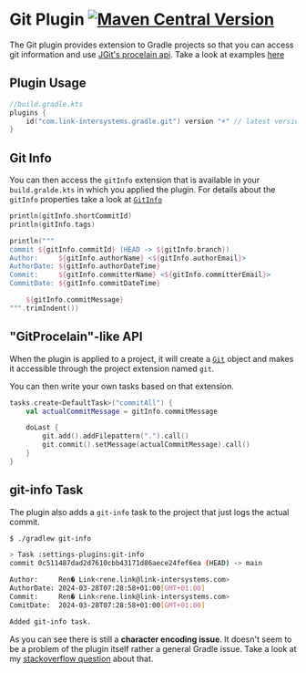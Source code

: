 # Git Plugin [![Maven Central Version](https://img.shields.io/maven-central/v/com.link-intersystems.gradle.git/com.link-intersystems.gradle.git.gradle.plugin)](https://mvnrepository.com/artifactCoordinates/com.link-intersystems.gradle.git)

The Git plugin provides extension to Gradle projects so that you can access git information
and use [JGit's procelain api](https://archive.eclipse.org/jgit/docs/jgit-3.2.0.201312181205-r/apidocs/org/eclipse/jgit/api/Git.html). Take a look at examples [here](https://github.com/centic9/jgit-cookbook/tree/master/src/main/java/org/dstadler/jgit/porcelain)

## Plugin Usage

```kotlin
//build.gradle.kts
plugins {
    id("com.link-intersystems.gradle.git") version "+" // latest version
}
```

## Git Info

You can then access the `gitInfo` extension that is available 
in your `build.gralde.kts` in which you applied the plugin. For details
about the `gitInfo` properties take a look at [`GitInfo`](src/main/java/com/link_intersystems/gradle/plugins/git/GitInfo.java) 

```kotlin
println(gitInfo.shortCommitId)
println(gitInfo.tags)

println("""
commit ${gitInfo.commitId} (HEAD -> ${gitInfo.branch})
Author:     ${gitInfo.authorName} <${gitInfo.authorEmail}>
AuthorDate: ${gitInfo.authorDateTime}
Commit:     ${gitInfo.committerName} <${gitInfo.committerEmail}>
CommitDate: ${gitInfo.commitDateTime}

    ${gitInfo.commitMessage}
""".trimIndent())
```

## "GitProcelain"-like API

When the plugin is applied to a project, it will create a [`Git`](https://archive.eclipse.org/jgit/docs/jgit-3.2.0.201312181205-r/apidocs/org/eclipse/jgit/api/Git.html) 
object and makes it accessible through the project extension named `git`.

You can then write your own tasks based on that extension.

```kotlin
tasks.create<DefaultTask>("commitAll") {
    val actualCommitMessage = gitInfo.commitMessage

    doLast {
        git.add().addFilepattern(".").call()
        git.commit().setMessage(actualCommitMessage).call()
    }
}
```

## git-info Task

The plugin also adds a `git-info` task to the project that just logs the actual
commit. 

```bash
$ ./gradlew git-info

> Task :settings-plugins:git-info
commit 0c511487dad2d7610cbb43171d86aece24fef6ea (HEAD) -> main

Author:     Ren� Link<rene.link@link-intersystems.com>
AuthorDate: 2024-03-28T07:28:58+01:00[GMT+01:00]
Commit:     Ren� Link<rene.link@link-intersystems.com>
ComitDate:  2024-03-28T07:28:58+01:00[GMT+01:00]

Added git-info task.
```

As you can see there is still a **character encoding issue**.
It doesn't seem to be a problem of the plugin itself rather a general
Gradle issue. Take a look at my 
[stackoverflow question](https://stackoverflow.com/questions/78119546/how-to-properly-set-build-gradle-kts-encoding) about that.
